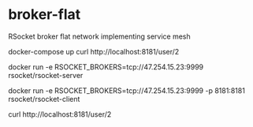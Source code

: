 # broker-flat
RSocket broker flat network implementing service mesh




docker-compose up
curl http://localhost:8181/user/2




docker run  -e RSOCKET_BROKERS=tcp://47.254.15.23:9999 rsocket/rsocket-server

docker run  -e RSOCKET_BROKERS=tcp://47.254.15.23:9999 -p 8181:8181 rsocket/rsocket-client

curl http://localhost:8181/user/2
